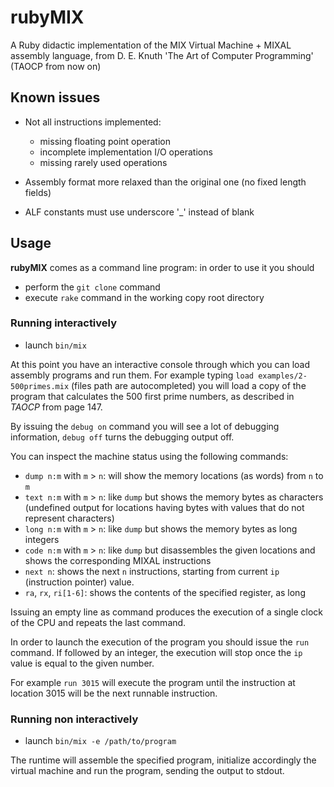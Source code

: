 rubyMIX
=======

A Ruby didactic implementation of the MIX Virtual Machine + MIXAL assembly language, from D. E. Knuth 'The Art of Computer Programming' (TAOCP from now on)


Known issues
------------

* Not all instructions implemented:
    * missing floating point operation
    * incomplete implementation I/O operations
    * missing rarely used operations

* Assembly format more relaxed than the original one (no fixed length fields)
* ALF constants must use underscore '_' instead of blank


Usage
-----

**rubyMIX** comes as a command line program: in order to use it you should

* perform the `git clone` command
* execute `rake` command in the working copy root directory

### Running interactively

* launch `bin/mix`

At this point you have an interactive console through which you can load assembly programs and run them.
For example typing `load examples/2-500primes.mix` (files path are autocompleted) you will load a copy of the program that calculates the 500 first prime numbers, as described in *TAOCP* from page 147.

By issuing the `debug on` command you will see a lot of debugging information, `debug off` turns the debugging output off.

You can inspect the machine status using the following commands:

* `dump n:m` with `m` > `n`: will show the memory locations (as words) from `n` to `m`
* `text n:m` with `m` > `n`: like `dump` but shows the memory bytes as characters (undefined output for locations having bytes with values that do not represent characters)
* `long n:m` with `m` > `n`: like `dump` but shows the memory bytes as long integers
* `code n:m` with `m` > `n`: like `dump` but disassembles the given locations and shows the corresponding MIXAL instructions
* `next n`: shows the next `n` instructions, starting from current `ip` (instruction pointer) value.
* `ra`, `rx`, `ri[1-6]`: shows the contents of the specified register, as long

Issuing an empty line as command produces the execution of a single clock of the CPU and repeats the last command.

In order to launch the execution of the program you should issue the `run` command. If followed by an integer, the execution will stop once the `ip` value is equal to the given number.

For example `run 3015` will execute the program until the instruction at location 3015 will be the next runnable instruction.

### Running non interactively

* launch `bin/mix -e /path/to/program`

The runtime will assemble the specified program, initialize accordingly the virtual machine and run the program, sending the output to stdout.

